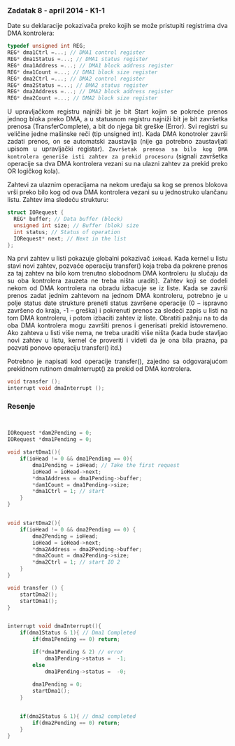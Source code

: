 ### Zadatak 8 - april 2014 - K1-1

<div align="justify">

Date su deklaracije pokazivača preko kojih se može pristupiti registrima dva DMA kontrolera: 

```cpp
typedef unsigned int REG;
REG* dma1Ctrl =...; // DMA1 control register 
REG* dma1Status =...; // DMA1 status register
REG* dma1Address =...; // DMA1 block address register 
REG* dma1Count =...; // DMA1 block size register 
REG* dma2Ctrl =...; // DMA2 control register 
REG* dma2Status =...; // DMA2 status register 
REG* dma2Address =...; // DMA2 block address register 
REG* dma2Count =...; // DMA2 block size register 
```

U upravljačkom registru najniži bit je bit Start kojim se pokreće prenos jednog bloka preko DMA, a u statusnom registru najniži bit je bit završetka prenosa (TransferComplete), a bit do njega bit greške (Error). Svi registri su veličine jedne mašinske reči (tip unsigned int). Kada DMA konotroler završi zadati prenos, on se automatski zaustavlja (nije ga potrebno zaustavljati upisom u upravljački registar). `Završetak prenosa sa bilo kog DMA kontrolera generiše isti zahtev za prekid procesoru` (signali završetka operacije sa dva DMA kontrolera vezani su na ulazni zahtev za prekid preko OR logičkog kola).

Zahtevi za ulaznim operacijama na nekom uređaju sa kog se prenos blokova vrši preko bilo kog od ova DMA kontrolera vezani su u jednostruko ulančanu listu. Zahtev ima sledeću strukturu:

```cpp 
struct IORequest { 
  REG* buffer; // Data buffer (block) 
  unsigned int size; // Buffer (blok) size 
  int status; // Status of operation 
  IORequest* next; // Next in the list
};
```

Na prvi zahtev u listi pokazuje globalni pokazivač `ioHead`. Kada kernel u listu stavi novi zahtev, pozvaće operaciju transfer() koja treba da pokrene prenos za taj zahtev na bilo kom trenutno slobodnom DMA kontroleru (u slučaju da su oba kontrolera zauzeta ne treba ništa uraditi). Zahtev koji se dodeli nekom od DMA kontrolera na obradu izbacuje se iz liste. Kada se završi prenos zadat jednim zahtevom na jednom DMA kontroleru, potrebno je u polje status date strukture preneti status završene operacije (0 – ispravno završeno do kraja, -1 – greška) i pokrenuti prenos za sledeći zapis u listi na tom DMA kontroleru, i potom izbaciti zahtev iz liste. Obratiti pažnju na to da oba DMA kontrolera mogu završiti prenos i generisati prekid istovremeno. Ako zahteva u listi više nema, ne treba uraditi više ništa (kada bude stavljao novi zahtev u listu, kernel će proveriti i videti da je ona bila prazna, pa pozvati ponovo operaciju transfer() itd.) 

Potrebno je napisati kod operacije transfer(), zajedno sa odgovarajućom prekidnom rutinom dmaInterrupt() za prekid od DMA kontrolera. 

```cpp
void transfer (); 
interrupt void dmaInterrupt ();
```


### Resenje



```cpp


IORequest *dam2Pending = 0;
IORequest *dma1Pending = 0;

void startDma1(){
    if(ioHead != 0 && dma1Pending == 0){
        dma1Pending = ioHead; // Take the first request
        ioHead = ioHead->next; 
        *dma1Address = dma1Pending->buffer;
        *dam1Count = dma1Pending->size;
        *dma1Ctrl = 1; // start
    }
}


void startDma2(){
    if(ioHead != 0 && dma2Pending == 0) {
        dma2Pending = ioHead;
        ioHead = ioHead->next;
        *dma2Address = dma2Pending->buffer;
        *dma2Count = dma2Pending->size;
        *dma2Ctrl = 1; // start IO 2
    }
}

void transfer () {
    startDma2(); 
    startDma1();
}


interrupt void dmaInterrupt(){
    if(dma1Status & 1){ // Dma1 Completed
        if(dma1Pending == 0) return;

        if(*dma1Pending & 2) // error
            dma1Pending->status =  -1;
        else
            dma1Pending->status =  -0;
        
        dma1Pending = 0; 
        startDma1();
    }


    if(dma2Status & 1){ // dma2 completed
        if(dma2Pending == 0) return;
    }
}


```
</div>